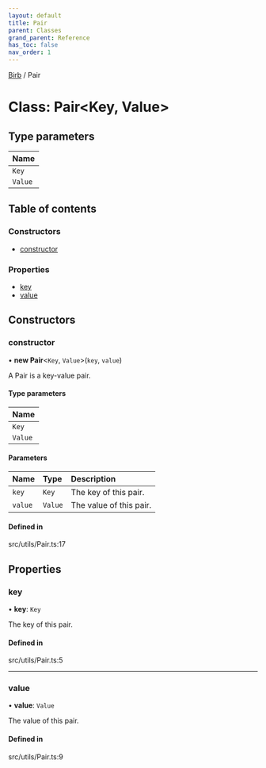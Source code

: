 ```yaml
---
layout: default
title: Pair
parent: Classes
grand_parent: Reference
has_toc: false
nav_order: 1
---
```


[Birb](/) / Pair

# Class: Pair<Key, Value\>

## Type parameters

| Name |
| :------ |
| `Key` |
| `Value` |

## Table of contents

### Constructors

- [constructor](Pair.md#constructor)

### Properties

- [key](Pair.md#key)
- [value](Pair.md#value)

## Constructors

### constructor

• **new Pair**<`Key`, `Value`\>(`key`, `value`)

A Pair is a key-value pair.

#### Type parameters

| Name |
| :------ |
| `Key` |
| `Value` |

#### Parameters

| Name | Type | Description |
| :------ | :------ | :------ |
| `key` | `Key` | The key of this pair. |
| `value` | `Value` | The value of this pair. |

#### Defined in

src/utils/Pair.ts:17

## Properties

### key

• **key**: `Key`

The key of this pair.

#### Defined in

src/utils/Pair.ts:5

___

### value

• **value**: `Value`

The value of this pair.

#### Defined in

src/utils/Pair.ts:9
